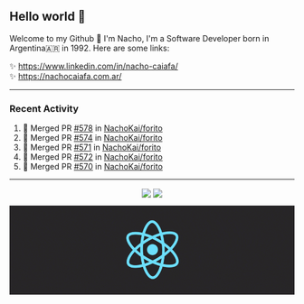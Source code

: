 ## Hello world 👋  
Welcome to my Github 🧙‍ I'm Nacho, I'm a Software Developer born in Argentina🇦🇷 in 1992. Here are some links:  
  
✨ https://www.linkedin.com/in/nacho-caiafa/  
✨ https://nachocaiafa.com.ar/  

---

### Recent Activity

<!--START_SECTION:activity-->
1. 🎉 Merged PR [#578](https://github.com/NachoKai/forito/pull/578) in [NachoKai/forito](https://github.com/NachoKai/forito)
2. 🎉 Merged PR [#574](https://github.com/NachoKai/forito/pull/574) in [NachoKai/forito](https://github.com/NachoKai/forito)
3. 🎉 Merged PR [#571](https://github.com/NachoKai/forito/pull/571) in [NachoKai/forito](https://github.com/NachoKai/forito)
4. 🎉 Merged PR [#572](https://github.com/NachoKai/forito/pull/572) in [NachoKai/forito](https://github.com/NachoKai/forito)
5. 🎉 Merged PR [#570](https://github.com/NachoKai/forito/pull/570) in [NachoKai/forito](https://github.com/NachoKai/forito)
<!--END_SECTION:activity-->

---

<p align="center">
    <img align='center' src="https://github-readme-stats.vercel.app/api?username=NachoKai&theme=react&hide_border=true&include_all_commits=false&count_private=true" />
    <img align="center" src="https://github-readme-stats.vercel.app/api/top-langs?username=NachoKai&langs_count=10&show_icons=true&locale=en&layout=compact&theme=react&hide_border=true" />
   <!-- <img align='center' src="https://github-readme-streak-stats.herokuapp.com/?user=NachoKai&theme=react&hide_border=true" /> -->
</p>

<p align="center">
    <img align='center' src='https://raw.githubusercontent.com/NachoKai/NachoKai/master/x3x5w638kkixi9s3h3vw.gif' >
</p>
